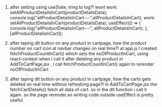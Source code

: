 1. after setting using useState, tring to log?!
   wont work:
   setAllProductDetailsInCart(productDetailsData);
   console.log("allProductDetailsInCart---",allProductDetailsInCart);
   work:
   setAllProductDetailsInCart(productDetailsData);
   useEffect(() => {
   console.log("allProductDetailsInCart---", allProductDetailsInCart);
   }, [allProductDetailsInCart]);

2. after taping dlt button on any product in cartpage, how the product number on cart icon at navbar changes on real time?!
   at app.js I created fetchProductCountInCart() which sets the noOfProductInCart, using react-context when i call it after deleting any product in AddToCartPage.jsx , i call fetchProductCountInCart() again to rerender noOfProductInCart

3. after taping dlt button on any product in cartpage, how the carts gets deleted on real time without refreshing page?!
   in AddToCartPage.jsx the fetchCartDetails() fetch all data of cart. so in the dlt function i call it again. so the page rerender.so writing code outside useEffect is pretty useful.

